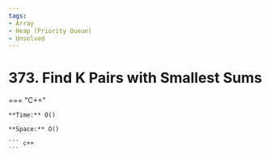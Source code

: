 ```yaml
---
tags:
- Array
- Heap (Priority Queue)
- Unsolved
---
```



# 373. Find K Pairs with Smallest Sums

=== "C++"

    **Time:** O()

    **Space:** O()

    ``` c++
    ```